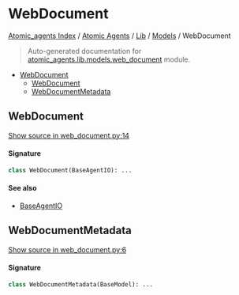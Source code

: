 # WebDocument

[Atomic_agents Index](../../../README.md#atomic_agents-index) / [Atomic Agents](../../index.md#atomic-agents) / [Lib](../index.md#lib) / [Models](./index.md#models) / WebDocument

> Auto-generated documentation for [atomic_agents.lib.models.web_document](../../../../../atomic_agents/lib/models/web_document.py) module.

- [WebDocument](#webdocument)
  - [WebDocument](#webdocument-1)
  - [WebDocumentMetadata](#webdocumentmetadata)

## WebDocument

[Show source in web_document.py:14](../../../../../atomic_agents/lib/models/web_document.py#L14)

#### Signature

```python
class WebDocument(BaseAgentIO): ...
```

#### See also

- [BaseAgentIO](../../agents/base_agent.md#baseagentio)



## WebDocumentMetadata

[Show source in web_document.py:6](../../../../../atomic_agents/lib/models/web_document.py#L6)

#### Signature

```python
class WebDocumentMetadata(BaseModel): ...
```
